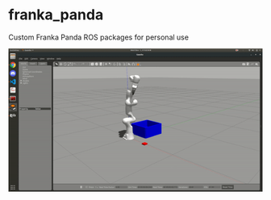 # franka_panda
Custom Franka Panda ROS packages for personal use

![alt text](./data/pick&place.gif "Pick and Place")